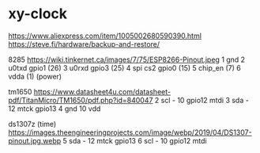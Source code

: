 # xy-clock

https://www.aliexpress.com/item/1005002680590390.html
https://steve.fi/hardware/backup-and-restore/

8285
https://wiki.tinkernet.ca/images/7/75/ESP8266-Pinout.jpeg
1 gnd
2 u0txd gpio1 (26)
3 u0rxd gpio3 (25)
4 spi cs2 gpio0 (15)
5 chip_en (7)
6 vdda (1) (power)

tm1650
https://www.datasheet4u.com/datasheet-pdf/TitanMicro/TM1650/pdf.php?id=840047
2 scl - 10 gpio12 mtdi
3 sda - 12 mtck gpio13
4 gnd
10 vdd

ds1307z (time)
https://images.theengineeringprojects.com/image/webp/2019/04/DS1307-pinout.jpg.webp
5 sda - 12 mtck gpio13
6 scl - 10 gpio12 mtdi
